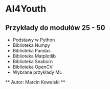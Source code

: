 # AI4Youth

## Przykłady do modułów 25 - 50

- Podstawy w Python
- Biblioteka Numpy
- Biblioteka Pandas
- Biblioteka Matplotlib
- Biblioteka Seaborn
- Biblioteka OpenCV
- Wybrane przykłady ML


** Autor: Marcin Kowalski **

